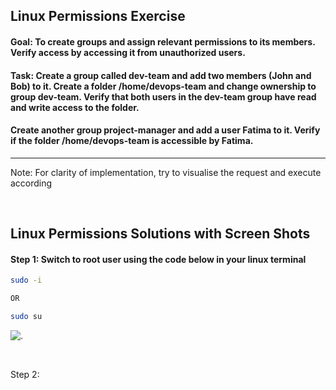 ## Linux Permissions Exercise 

#### Goal: To create groups and assign relevant permissions to its members. Verify access by accessing it from unauthorized users.

#### Task: Create a group called dev-team and add two members (John and Bob) to it. Create a folder /home/devops-team and change ownership to group dev-team. Verify that both users in the dev-team group have read and write access to the folder.

#### Create another group project-manager and add a user Fatima to it. Verify if the folder /home/devops-team is accessible by Fatima.

___
<p> Note: For clarity of implementation, try to visualise the request and execute according </p>

&nbsp;

## Linux Permissions Solutions with Screen Shots

#### Step 1: Switch to root user using the code below in your linux terminal

```bash
sudo -i

OR

sudo su
```
<!-- Images -->

![.](images/img_1.png)

&nbsp;

Step 2: 
